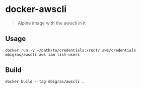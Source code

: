 # docker-awscli

> Alpine image with the awscli in it

## Usage

```
docker run -v ~/path/to/credentials:/root/.aws/credentials mbigras/awscli aws iam list-users
```

## Build

```
docker build --tag mbigras/awscli .
```